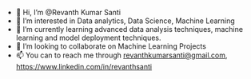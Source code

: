 - 👋 Hi, I’m @Revanth Kumar Santi
- 👀 I’m interested in  Data analytics, Data Science, Machine Learning
- 🌱 I’m currently learning advanced data analysis techniques, machine learning and model deployment techniques.
- 💞️ I’m looking to collaborate on Machine Learning Projects
- 📫 You can to reach me through revanthkumarsanti@gmail.com, https://www.linkedin.com/in/revanthsanti

<!---
RevanthSanti/RevanthSanti is a ✨ special ✨ repository because its `README.md` (this file) appears on your GitHub profile.
You can click the Preview link to take a look at your changes.

 ⚡ Fun fact: I once participated in a hackathon where my team developed an AI-powered chatbot that could analyze and predict stock market trends. It was an intense 48-hour coding marathon, but we ended up winning first place!
--->

